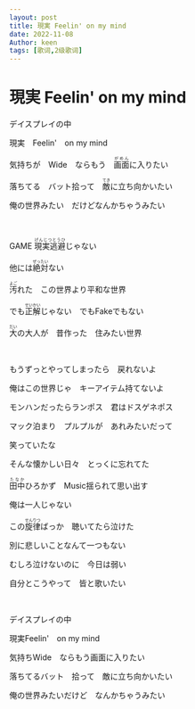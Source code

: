 ```yaml
---
layout: post
title: 現実 Feelin' on my mind
date: 2022-11-08
Author: keen
tags: [歌词,2级歌词]
---
```


# 現実 Feelin' on my mind

デイスプレイの中　　　　

現実　Feelin'　on my mind

気持ちが　Wide　ならもう　<ruby><rb>画面</rb><rt>がめん</rt></ruby>に入りたい　　　

落ちてる　バット拾って　<ruby><rb>敵</rb><rt>てき</rt></ruby>に立ち向かいたい　　

俺の世界みたい　だけどなんかちゃうみたい　　


　

GAME <ruby><rb>現実逃避</rb><rt>げんじつとうひ</rt></ruby>じゃない　　

他には<ruby><rb>絶対</rb><rt>ぜったい</rt></ruby>ない　　

<ruby><rb>汚</rb><rt>よご</rt></ruby>れた　この世界より平和な世界　　

でも<ruby><rb>正解</rb><rt>せいかい</rt></ruby>じゃない　でもFakeでもない

<ruby><rb>大</rb><rt>だい</rt></ruby>の大人が　昔作った　住みたい世界

<ruby><rb> </rb><rt> </rt></ruby>


もうずっとやってしまったら　戻れないよ

俺はこの世界じゃ　キーアイテム持てないよ

モンハンだったらランポス　君はドスゲネポス

マック泊まり　プルプルが　あれみたいだって

笑っていたな

そんな懐かしい日々　とっくに忘れてた

<ruby><rb>田中</rb><rt>たなか</rt></ruby>ひろかず　Music揺られて思い出す

俺は一人じゃない

この<ruby><rb>旋律</rb><rt>せんりつ</rt></ruby>ばっか　聴いてたら泣けた

別に悲しいことなんて一つもない

むしろ泣けないのに　今日は弱い

自分とこうやって　皆と歌いたい

<ruby><rb> </rb><rt> </rt></ruby>

デイスプレイの中

現実Feelin'　on my mind

気持ちWide　ならもう画面に入りたい

落ちてるバット　拾って　敵に立ち向かいたい

俺の世界みたいだけど　なんかちゃうみたい

